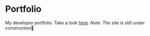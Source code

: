 # Portfolio

My developer portfolio. Take a look [here](https://kusmar00.github.io/).
*Note: The site is still under construction*🚧
